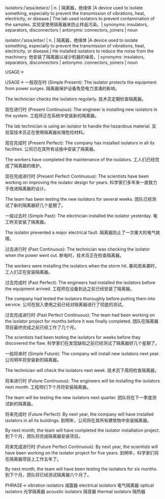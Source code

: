 isolators:/ˈaɪsəˌleɪtərz/ | n. | 隔离器，绝缘体 |A device used to isolate something, especially to prevent the transmission of vibrations, heat, electricity, or disease.| The lab used isolators to prevent contamination of the samples. 实验室使用隔离器来防止样品污染。| synonyms: insulators, separators, disconnectors | antonyms: connectors, joiners | noun

isolator:/ˈaɪsəˌleɪtər/ | n. | 隔离器，绝缘体 |A device used to isolate something, especially to prevent the transmission of vibrations, heat, electricity, or disease.|  He installed isolators to reduce the noise from the machinery. 他安装了隔离器以减少机器的噪音。| synonyms: insulators, separators, disconnectors | antonyms: connectors, joiners | noun


USAGE->

USAGE->
一般现在时 (Simple Present):
The isolator protects the equipment from power surges.  隔离器保护设备免受电力浪涌的影响。

The technician checks the isolators regularly.  技术员定期检查隔离器。


现在进行时 (Present Continuous):
The engineer is installing new isolators in the system. 工程师正在系统中安装新的隔离器。

The lab technician is using an isolator to handle the hazardous material. 实验室技术员正在使用隔离器处理危险材料。


现在完成时 (Present Perfect):
The company has installed isolators in all its facilities. 公司已在其所有设施中安装了隔离器。

The workers have completed the maintenance of the isolators. 工人们已经完成了隔离器的维护。


现在完成进行时 (Present Perfect Continuous):
The scientists have been working on improving the isolator design for years. 科学家们多年来一直致力于改进隔离器的设计。

The team has been testing the new isolators for several weeks. 团队已经测试了新的隔离器好几个星期了。


一般过去时 (Simple Past):
The electrician installed the isolator yesterday. 电工昨天安装了隔离器。

The isolator prevented a major electrical fault.  隔离器防止了一次重大的电气故障。


过去进行时 (Past Continuous):
The technician was checking the isolator when the power went out.  断电时，技术员正在检查隔离器。

The workers were installing the isolators when the storm hit.  暴风雨来袭时，工人们正在安装隔离器。


过去完成时 (Past Perfect):
The engineers had installed the isolators before the equipment arrived. 工程师在设备到达之前已经安装了隔离器。

The company had tested the isolators thoroughly before putting them into service. 公司在投入使用之前已经对隔离器进行了彻底的测试。


过去完成进行时 (Past Perfect Continuous):
The team had been working on the isolator project for months before it was finally completed.  团队在隔离器项目最终完成之前已经工作了几个月。

The scientists had been testing the isolators for weeks before they discovered the flaw. 科学家们在发现缺陷之前已经测试了隔离器好几个星期了。


一般将来时 (Simple Future):
The company will install new isolators next year. 公司明年将安装新的隔离器。

The technician will check the isolators next week. 技术员下周将检查隔离器。


将来进行时 (Future Continuous):
The engineers will be installing the isolators next month. 工程师们下个月将安装隔离器。

The team will be testing the new isolators next quarter. 团队将在下一季度测试新的隔离器。


将来完成时 (Future Perfect):
By next year, the company will have installed isolators in all its buildings. 到明年，公司将在其所有建筑物中安装隔离器。

By next month, the team will have completed the isolator installation project. 到下个月，团队将完成隔离器安装项目。


将来完成进行时 (Future Perfect Continuous):
By next year, the scientists will have been working on the isolator project for five years. 到明年，科学家们将在隔离器项目上工作五年了。

By next month, the team will have been testing the isolators for six months. 到下个月，团队将已经测试隔离器六个月了。


PHRASE->
vibration isolators  减震器
electrical isolators 电气隔离器
optical isolators 光学隔离器
acoustic isolators  隔音器
thermal isolators 隔热器
